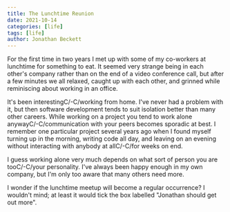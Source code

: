 ```yaml
---
title: The Lunchtime Reunion
date: 2021-10-14
categories: [life]
tags: [life]
author: Jonathan Beckett
---
```


For the first time in two years I met up with some of my co-workers at lunchtime for something to eat. It seemed very strange being in each other's company rather than on the end of a video conference call, but after a few minutes we all relaxed, caught up with each other, and grinned while reminiscing about working in an office.

It's been interestingC/-C/working from home. I've never had a problem with it, but then software development tends to suit isolation better than many other careers. While working on a project you tend to work alone anywayC/-C/communication with your peers becomes sporadic at best. I remember one particular project several years ago when I found myself turning up in the morning, writing code all day, and leaving on an evening without interacting with anybody at allC/-C/for weeks on end.

I guess working alone very much depends on what sort of person you are tooC/-C/your personality. I've always been happy enough in my own company, but I'm only too aware that many others need more.

I wonder if the lunchtime meetup will become a regular occurrence? I wouldn't mind; at least it would tick the box labelled "Jonathan should get out more".